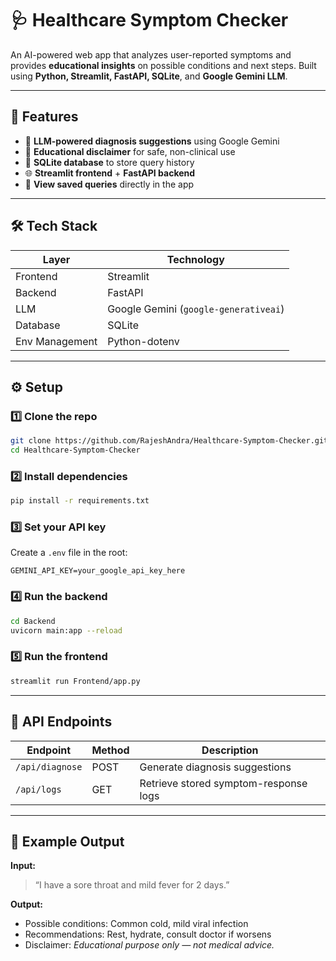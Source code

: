# 🩺 Healthcare Symptom Checker

An AI-powered web app that analyzes user-reported symptoms and provides **educational insights** on possible conditions and next steps.
Built using **Python, Streamlit, FastAPI, SQLite**, and **Google Gemini LLM**.

---

## 🚀 Features

* 🤖 **LLM-powered diagnosis suggestions** using Google Gemini
* 🧾 **Educational disclaimer** for safe, non-clinical use
* 💾 **SQLite database** to store query history
* 🌐 **Streamlit frontend** + **FastAPI backend**
* 📜 **View saved queries** directly in the app

---

## 🛠️ Tech Stack

| Layer          | Technology                            |
| -------------- | ------------------------------------- |
| Frontend       | Streamlit                             |
| Backend        | FastAPI                               |
| LLM            | Google Gemini (`google-generativeai`) |
| Database       | SQLite                                |
| Env Management | Python-dotenv                         |

---

## ⚙️ Setup

### 1️⃣ Clone the repo

```bash
git clone https://github.com/RajeshAndra/Healthcare-Symptom-Checker.git
cd Healthcare-Symptom-Checker
```

### 2️⃣ Install dependencies

```bash
pip install -r requirements.txt
```

### 3️⃣ Set your API key

Create a `.env` file in the root:

```
GEMINI_API_KEY=your_google_api_key_here
```

### 4️⃣ Run the backend

```bash
cd Backend
uvicorn main:app --reload
```

### 5️⃣ Run the frontend

```bash
streamlit run Frontend/app.py
```

---

## 🧠 API Endpoints

| Endpoint        | Method | Description                           |
| --------------- | ------ | ------------------------------------- |
| `/api/diagnose` | POST   | Generate diagnosis suggestions        |
| `/api/logs`     | GET    | Retrieve stored symptom-response logs |

---

## 🧾 Example Output

**Input:**

> “I have a sore throat and mild fever for 2 days.”

**Output:**

* Possible conditions: Common cold, mild viral infection
* Recommendations: Rest, hydrate, consult doctor if worsens
* Disclaimer: *Educational purpose only — not medical advice.*

